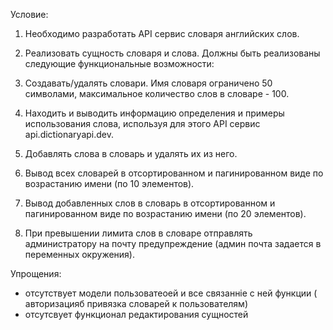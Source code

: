 
Условие:

1.  Необходимо разработать API сервис словаря английских слов.

2.  Реализовать сущность словаря и слова. Должны быть реализованы следующие функциональные возможности:

3.  Создавать/удалять словари. Имя словаря ограничено 50 символами, максимальное количество слов в словаре - 100.

4.  Находить и выводить информацию определения и примеры использования слова, используя для этого API сервис api.dictionaryapi.dev.

5.  Добавлять слова в словарь и удалять их из него.

6.  Вывод всех словарей в отсортированном и пагинированном виде по возрастанию имени (по 10 элементов).

7.  Вывод добавленных слов в словарь в отсортированном и пагинированном виде по возрастанию имени (по 20 элементов).

8.  При превышении лимита слов в словаре отправлять администратору на почту предупреждение (админ почта задается в переменных окружения).


Упрощения: 
- отсутствует модели пользоватеоей и все связанніе с ней функции ( авторизацияб привязка словарей к пользователям)
- отсутсвует функционал редактирования сущностей
